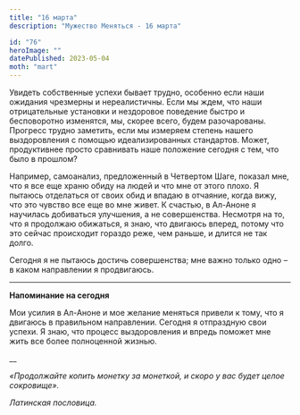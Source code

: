 ```yaml
---
title: "16 марта"
description: "Мужество Меняться - 16 марта"

id: "76"
heroImage: ""
datePublished: 2023-05-04
moth: "mart"
---
```


Увидеть собственные успехи бывает трудно, особенно если наши ожидания
чрезмерны и нереалистичны. Если мы ждем, что наши отрицательные установки и
нездоровое поведение быстро и бесповоротно изменятся, мы, скорее всего, будем
разочарованы. Прогресс трудно заметить, если мы измеряем степень нашего
выздоровления с помощью идеализированных стандартов. Может, продуктивнее
просто сравнивать наше положение сегодня с тем, что было в прошлом?

Например, самоанализ, предложенный в Четвертом Шаге, показал мне, что я все
еще храню обиду на людей и что мне от этого плохо. Я пытаюсь отделаться от
своих обид и впадаю в отчаяние, когда вижу, что это чувство все еще во мне
живет. К счастью, в Ал-Аноне я научилась добиваться улучшения, а не
совершенства. Несмотря на то, что я продолжаю обижаться, я знаю, что двигаюсь
вперед, потому что это сейчас происходит гораздо реже, чем раньше, и длится не
так долго.

Сегодня я не пытаюсь достичь совершенства; мне важно только одно – в каком
направлении я продвигаюсь.

---

**Напоминание на сегодня**

Мои усилия в Ал-Аноне и мое желание меняться привели к тому, что я двигаюсь в
правильном направлении. Сегодня я отпраздную свои успехи. Я знаю, что процесс
выздоровления и впредь поможет мне жить все более полноценной жизнью.

\_\_

_«Продолжайте копить монетку за монеткой, и скоро у вас будет целое
сокровище»._

_Латинская пословица._
